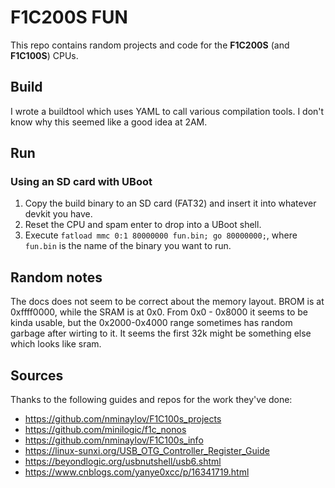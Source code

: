 # F1C200S FUN

This repo contains random projects and code for the **F1C200S** (and **F1C100S**) CPUs.

## Build

I wrote a buildtool which uses YAML to call various compilation tools. I don't know why this seemed like a good idea at 2AM.

## Run

### Using an SD card with UBoot

1. Copy the build binary to an SD card (FAT32) and insert it into whatever devkit you have.
2. Reset the CPU and spam enter to drop into a UBoot shell.
3. Execute `fatload mmc 0:1 80000000 fun.bin; go 80000000;`, where `fun.bin` is the name of the binary you want to run.

## Random notes

The docs does not seem to be correct about the memory layout. BROM is at 0xffff0000, while the SRAM is at 0x0.
From 0x0 - 0x8000 it seems to be kinda usable, but the 0x2000-0x4000 range sometimes has random garbage after wirting to it.
It seems the first 32k might be something else which looks like sram.

## Sources

Thanks to the following guides and repos for the work they've done:

- https://github.com/nminaylov/F1C100s_projects
- https://github.com/minilogic/f1c_nonos
- https://github.com/nminaylov/F1C100s_info
- https://linux-sunxi.org/USB_OTG_Controller_Register_Guide
- https://beyondlogic.org/usbnutshell/usb6.shtml
- https://www.cnblogs.com/yanye0xcc/p/16341719.html
